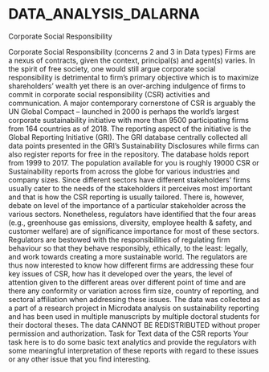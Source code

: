# DATA_ANALYSIS_DALARNA
Corporate Social Responsibility

Corporate Social Responsibility (concerns 2 and 3 in Data types)
Firms are a nexus of contracts, given the context, principal(s) and agent(s) varies. In the spirit of
free society, one would still argue corporate social responsibility is detrimental to firm’s primary
objective which is to maximize shareholders’ wealth yet there is an over-arching indulgence of
firms to commit in corporate social responsibility (CSR) activities and communication. A major
contemporary cornerstone of CSR is arguably the UN Global Compact – launched in 2000 is
perhaps the world’s largest corporate sustainability initiative with more than 9500 participating
firms from 164 countries as of 2018. The reporting aspect of the initiative is the Global Reporting
Initiative (GRI).
The GRI database centrally collected all data points presented in the GRI’s Sustainability
Disclosures while firms can also register reports for free in the repository. The database holds report
from 1999 to 2017. The population available for you is roughly 19000 CSR or Sustainability reports
from across the globe for various industries and company sizes.
Since different sectors have different stakeholders’ firms usually cater to the needs of the
stakeholders it perceives most important and that is how the CSR reporting is usually tailored.
There is, however, debate on level of the importance of a particular stakeholder across the various
sectors. Nonetheless, regulators have identified that the four areas (e.g., greenhouse gas emissions,
diversity, employee health & safety, and customer welfare) are of significance importance for most
of these sectors. Regulators are bestowed with the responsibilities of regulating firm behaviour so
that they behave responsibly, ethically, to the least: legally, and work towards creating a more
sustainable world. The regulators are thus now interested to know how different firms are
addressing these four key issues of CSR, how has it developed over the years, the level of attention
given to the different areas over different point of time and are there any conformity or variation
across firm size, country of reporting, and sectoral affiliation when addressing these issues.
The data was collected as a part of a research project in Microdata analysis on sustainability
reporting and has been used in multiple manuscripts by multiple doctoral students for their doctoral
theses. The data CANNOT BE REDISTRIBUTED without proper permission and authorization.
Task for Text data of the CSR reports
Your task here is to do some basic text analytics and provide the regulators with some
meaningful interpretation of these reports with regard to these issues or any other issue that
you find interesting. 
